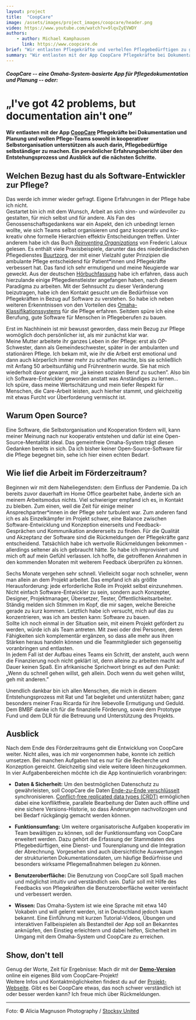 ```yaml
---
layout: project
title:  "CoopCare"
image: /assets/images/project_images/coopcare/header.png
video: https://www.youtube.com/watch?v=9lqvZyEVWDY
authors:
    - author: Michael Kamphausen
      link: https://www.coopcare.de
brief: "Wir entlasten Pflegekräfte und verhelfen Pflegebedürftigen zu größerer Selbstständigkeit."
summary: "Wir entlasten mit der App CoopCare Pflegekräfte bei Dokumentation und Planung und wollen Pflege-Teams sowohl in kooperativer Selbstorganisation unterstützen, als auch darin Pflegebedürftige selbständiger zu machen. Ein persönlicher Erfahrungsbericht über den Entstehungsprozess und Ausblick auf die nächsten Schritte."
---
```


##### CoopCare -- eine Omaha-System-basierte App für Pflegedokumentation und Planung -- oder:

# „I've got 42 problems, but documentation ain't one”

**Wir entlasten mit der App [CoopCare](https://www.coopcare.de) Pflegekräfte bei Dokumentation und Planung und wollen Pflege-Teams sowohl in kooperativer Selbstorganisation unterstützen als auch darin, Pflegebedürftige selbständiger zu machen. Ein persönlicher Erfahrungsbericht über den Entstehungsprozess und Ausblick auf die nächsten Schritte.**

## Welchen Bezug hast du als Software-Entwickler zur Pflege?

Das werde ich immer wieder gefragt. Eigene Erfahrungen in der Pflege habe ich nicht.  
Gestartet bin ich mit dem Wunsch, Arbeit an sich sinn- und würdevoller zu gestalten, für mich selbst und für andere. Als Fan des Genossenschaftsgedankens war ein Aspekt, den ich unbedingt lernen wollte, wie sich Teams selbst organisieren und ganz kooperativ und ko-kreativ ohne formelle Hierarchien effektiv Entscheidungen treffen. Unter anderem habe ich das Buch *[Reinventing Organizations](https://www.reinventingorganizations.com)* von Frederic Laloux gelesen. Es enthält viele Praxisbeispiele, darunter das des niederländischen Pflegedienstes [Buurtzorg](https://de.wikipedia.org/wiki/Buurtzorg), der mit einer Vielzahl guter Prinzipien die ambulante Pflege entscheidend für Patient\*innen und Pflegekräfte verbessert hat. Das fand ich sehr ermutigend und meine Neugierde war geweckt. Aus der deutschen [Hörbuchfassung](https://www.thedive.com/hoerbuchplus/) habe ich erfahren, dass auch hierzulande einige Pflegedienstleister angefangen haben, nach diesem Paradigma zu arbeiten. Mit der Sehnsucht zu dieser Veränderung beizutragen, habe ich den Kontakt gesucht um die Bedürfnisse von Pflegekräften in Bezug auf Software zu verstehen. So habe ich neben weiteren Erkenntnissen von den Vorteilen des [Omaha-Klassifikationssystems](https://de.wikipedia.org/wiki/Omaha-Klassifikation) für die Pflege erfahren. Seitdem spüre ich eine Berufung, gute Software für Menschen in Pflegeberufen zu bauen.

Erst im Nachhinein ist mir bewusst geworden, dass mein Bezug zur Pflege womöglich doch persönlicher ist, als mir zunächst klar war.  
Meine Mutter arbeitete ihr ganzes Leben in der Pflege: erst als OP-Schwester, dann als Gemeindeschwester, später in der ambulanten und stationären Pflege. Ich bekam mit, wie ihr die Arbeit erst emotional und dann auch körperlich immer mehr zu schaffen machte, bis sie schließlich mit Anfang 50 arbeitsunfähig und Frührentnerin wurde. Sie hat mich wiederholt davor gewarnt, mir „ja keinen sozialen Beruf zu suchen”. Also bin ich Software-Entwickler geworden anstatt was Anständiges zu lernen…  
Ich spüre, dass meine Wertschätzung und mein tiefer Respekt für Menschen, die Care-Arbeit leisten, auch hierher stammt, und gleichzeitig mit etwas Furcht vor Überforderung vermischt ist.

## Warum Open Source?

Eine Software, die Selbstorganisation und Kooperation fördern will, kann meiner Meinung nach nur kooperativ entstehen und dafür ist eine Open-Source-Mentalität ideal. Das gemeinfreie Omaha-System trägt diesen Gedanken bereits in sich. Da ich bisher keiner Open-Source-Software für die Pflege begegnet bin, sehe ich hier einen echten Bedarf.

## Wie lief die Arbeit im Förderzeitraum?

Beginnen wir mit dem Naheliegendsten: dem Einfluss der Pandemie. Da ich bereits zuvor dauerhaft im Home Office gearbeitet habe, änderte sich an meinem Arbeitsmodus nichts. Viel schwieriger empfand ich es, in Kontakt zu bleiben. Zum einen, weil die Zeit für einige meiner Ansprechpartner\*innen in der Pflege sehr turbulent war. Zum anderen fand ich es als Einzelkämpfer im Projekt schwer, eine Balance zwischen Software-Entwicklung und Konzeption einerseits und Feedback-Gesprächen und Kommunikation andererseits zu finden. Für die Qualität und Akzeptanz der Software sind die Rückmeldungen der Pflegekräfte ganz entscheidend. Tatsächlich habe ich wertvolle Rückmeldungen bekommen - allerdings seltener als ich gebraucht hätte. So habe ich improvisiert und mich oft auf mein Gefühl verlassen. Ich hoffe, die getroffenen Annahmen in den kommenden Monaten mit weiterem Feedback überprüfen zu können.

Sechs Monate vergehen sehr schnell. Vielleicht sogar noch schneller, wenn man allein an dem Projekt arbeitet. Das empfand ich als größte Herausforderung: jede erforderliche Rolle im Projekt selbst einzunehmen. Nicht einfach Software-Entwickler zu sein, sondern auch Konzepter, Designer, Projektmanager, Übersetzer, Tester, Öffentlichkeitsarbeiter. Ständig melden sich Stimmen im Kopf, die mir sagen, welche Bereiche gerade zu kurz kommen. Letztlich habe ich versucht, mich auf das zu konzentrieren, was ich am besten kann: Software zu bauen.  
Sollte ich noch einmal in der Situation sein, mit einem Projekt gefördert zu werden, würde ich als Team antreten. Mit zwei oder drei Personen, deren Fähigkeiten sich komplementär ergänzen, so dass alle mehr aus ihren Stärken heraus handeln können und die Teammitglieder sich gegenseitig voranbringen und entlasten.  
In jedem Fall ist der Aufbau eines Teams ein Schritt, der ansteht, auch wenn die Finanzierung noch nicht geklärt ist, denn alleine zu arbeiten macht auf Dauer keinen Spaß. Ein afrikanische Sprichwort bringt es auf den Punkt: „Wenn du schnell gehen willst, geh allein. Doch wenn du weit gehen willst, geh mit anderen.”

Unendlich dankbar bin ich allen Menschen, die mich in diesem Entstehungsprozess mit Rat und Tat begleitet und unterstützt haben; ganz besonders meiner Frau Ricarda für ihre liebevolle Ermutigung und Geduld.
Dem BMBF danke ich für die finanzielle Förderung, sowie dem Prototype Fund und dem DLR für die Betreuung und Unterstützung des Projekts.

## Ausblick

Nach dem Ende des Förderzeitraums geht die Entwicklung von CoopCare weiter. 
Nicht alles, was ich mir vorgenommen habe, konnte ich zeitlich umsetzen. Bei manchen Aufgaben hat es nur für die Recherche und Konzeption gereicht. Gleichzeitig sind viele weitere Ideen hinzugekommen.
In vier Aufgabenbereichen möchte ich die App kontinuierlich voranbringen:

* **Daten & Sicherheit:**
Um den bestmöglichen Datenschutz zu gewährleisten, soll CoopCare die Daten [Ende-zu-Ende verschlüsselt](https://de.wikipedia.org/wiki/Ende-zu-Ende-Verschlüsselung) synchronisieren. [Conflict-free replicated data types (CRDT)](https://en.wikipedia.org/wiki/Conflict-free_replicated_data_type) ermöglichen dabei eine konfliktfreie, parallele Bearbeitung der Daten auch offline und eine sichere Versions-Historie, so dass Änderungen nachvollzogen und bei Bedarf rückgängig gemacht werden können.

* **Funktionsumfang:**
Um weitere organisatorische Aufgaben kooperativ im Team bewältigen zu können, soll der Funktionsumfang von CoopCare erweitert werden. Dazu gehört die Erfassung der Stammdaten des Pflegebedürftigen, eine Dienst- und Tourenplanung und die Integration der Abrechnung. Vorgesehen sind auch übersichtliche Auswertungen der strukturierten Dokumentationsdaten, um häufige Bedürfnisse und besonders wirksame Pflegemaßnahmen belegen zu können.

* **Benutzeroberfläche:**
Die Benutzung von CoopCare soll Spaß machen und möglichst intuitiv und verständlich sein. Dafür soll mit Hilfe des Feedbacks von Pflegekräften die Benutzeroberfläche weiter vereinfacht und verbessert werden.

* **Wissen:**
Das Omaha-System ist wie eine Sprache mit etwa 140 Vokabeln und will gelernt werden, ist in Deutschland jedoch kaum bekannt. Eine Einführung mit kurzen Tutorial-Videos, Übungen und interaktiven Fallbeispielen als Bestandteil der App soll an Bekanntes anknüpfen, den Einstieg erleichtern und dabei helfen, Sicherheit im Umgang mit dem Omaha-System und CoopCare zu erreichen.

## Show, don't tell

Genug der Worte, Zeit für Ergebnisse: Mach dir mit der **[Demo-Version](https://demo.coopcare.de)** online ein eigenes Bild vom CoopCare-Projekt!  
Weitere Infos und Kontaktmöglichkeiten findest du auf der [Projekt-Webseite](https://www.coopcare.de). Gibt es bei CoopCare etwas, das noch schwer verständlich ist oder besser werden kann? Ich freue mich über Rückmeldungen. 

---

Foto: © Alicia Magnuson Photography / [Stocksy United](https://www.stocksy.com/)
